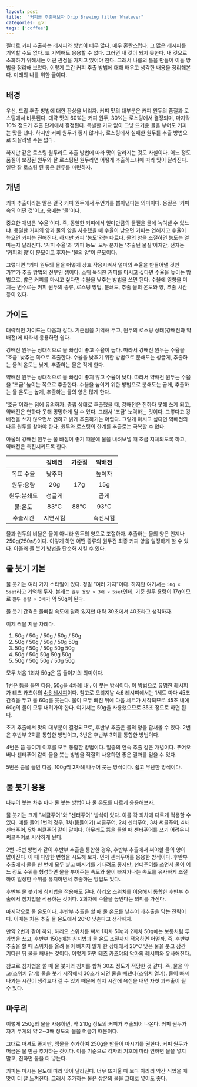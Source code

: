 ```yaml
---
layout: post
title:  "커피를 추출해보자 Drip Brewing filter Whatever"
categories: 잡기
tags: ['coffee']
---
```


필터로 커피 추출하는 레시피와 방법이 너무 많다. 매우 혼란스럽다. 그 많은 레시피를 기억할 수도 없다. 또 기억해도 응용할 수 없다. 그러면 내 것이 되지 못한다. 내 것으로 소화하기 위해서는 어떤 관점을 가지고 있어야 한다. 그래서 나름의 틀을 만들어 이들 방법을 정리해 보았다. 이렇게 그간 커피 추출 방법에 대해 배우고 생각한 내용을 정리해본다. 미래의 나를 위한 글이다.

## 배경

우선, 드립 추출 방법에 대한 환상을 버리자. 커피 맛의 대부분은 커피 원두의 품질과 로스팅에서 비롯된다. 대략 맛의 60%는 커피 원두, 30%는 로스팅에서 결정되며, 마지막 10% 정도가 추출 단계에서 결정된다. 특별한 기교 없이 그냥 뜨거운 물을 부어도 커피는 맛을 낸다. 하지만 커피 원두가 좋지 않거나, 로스팅에서 실패한 원두를 추출 방법으로 되살려낼 수는 없다.

하지만 같은 로스팅 원두라도 추출 방법에 따라 맛이 달라지는 것도 사실이다. 어느 정도 품질이 보장된 원두와 잘 로스팅된 원두라면 어떻게 추출하느냐에 따라 맛이 달라진다. 일단 잘 로스팅 된 좋은 원두를 마련하자.

## 개념

커피 추출이라는 말은 결국 커피 원두에서 무언가를 뽑아낸다는 의미이다. 용질은 '커피 속의 어떤 것'이고, 용매는 '물'이다.

중요한 개념은 '수율'이다. 즉, 동일한 커피에서 얼마만큼의 물질을 물에 녹여낼 수 있느냐. 동일한 커피의 양과 물의 양을 사용했을 때 수율이 낮으면 커피는 연해지고 수율이 높으면 커피는 진해진다. 하지만 커피 '농도'와는 다르다. 물의 양을 조절하면 농도는 얼마든지 달라진다. '커피 수율'과 '커피 농도' 모두 분자는 '추출된 물질'이지만, 전자는 '커피의 양'이 분모이고 후자는 '물의 양'이 분모이다.

그렇다면 "커피 원두와 물을 어떻게 상호 작용시켜서 얼마의 수율을 만들어낼 것인가?"가 추출 방법의 전부인 셈이다. 소위 묵직한 커피를 마시고 싶다면 수율을 높이는 방법으로, 밝은 커피를 마시고 싶다면 수율을 낮추는 방법을 쓰면 된다. 수율에 영향을 미치는 변수로는 커피 원두의 종류, 로스팅 방법, 분쇄도, 추출 물의 온도와 양, 추출 시간 등이 있다.

## 가이드

대략적인 가이드는 다음과 같다. 기준점을 기억해 두고, 원두의 로스팅 상태(강배전과 약배전)에 따라서 응용하면 쉽다.

강배전 원두는 상대적으로 물 빠짐이 좋고 수율이 높다. 따라서 강배전 원두는 수율을 '조금' 낮추는 쪽으로 추출한다. 수율을 낮추기 위한 방법으로 분쇄도는 성글게, 추출하는 물의 온도는 낮게, 추출하는 물은 적게 한다.

약배전 원두는 상대적으로 물 빠짐이 좋지 않고 수율이 낮다. 따라서 약배전 원두는 수율을 '조금' 높이는 쪽으로 추출한다. 수율을 높이기 위한 방법으로 분쇄도는 곱게, 추출하는 물 온도는 높게, 추출하는 물의 양은 많게 한다.

'조금'이라는 점에 유의하자. 중립 상태로 추출했을 때, 강배전은 진하다 못해 쓰게 되고, 약배전은 연하다 못해 밍밍하게 될 수 있다. 그래서 '조금' 노력하는 것이다. 그렇다고 강배전을 쓰지 않으면서 연하고 밝게 추출하기는 어렵다. 그렇게 마시고 싶다면 약배전의 다른 원두를 찾아야 한다. 원두와 로스팅의 한계를 추출로는 극복할 수 없다. 

아울러 강배전 원두는 물 빠짐이 좋기 때문에 물을 내려보낼 때 조금 지체되도록 하고, 약배전은 촉진시키도록 한다.

|           | 강배전  |   기준점  |  약배전  |
|:---------:|:------:|:--------:|:-------:|
| 목표 수율  | 낮추자  |          |  높이자  |
| 원두:용량  | 20g    | 17g      | 15g  |
| 원두:분쇄도 | 성글게  |          | 곱게  |
| 물:온도    | 83℃   |  88℃    | 93℃  |
| 추출시간    | 지연시킴  |       | 촉진시킴  |

물과 원두의 비율은 물이 아니라 원두의 양으로 조절하자. 추출하는 물의 양은 언제나 250g(250㎖)이다. 이렇게 하면 어떤 종류의 원두건 최종 커피 양을 일정하게 할 수 있다. 아울러 물 붓기 방법을 단순화 시킬 수 있다.

## 물 붓기 기본

물 붓기는 여러 가지 스타일이 있다. 정말 "여러 가지"이다. 하지만 여기서는 `50g × 5set`라고 기억해 두자. 본래는 `원두 용량 × 3배 × 5set`인데, 기준 원두 용량이 17g이므로 `원두 용량 × 3배`가 약 50g이 된다.

물 붓기 간격은 물빠짐 속도에 달려 있지만 대략 30초에서 40초라고 생각하자.

이제 짝을 지을 차례다.

1. 50g / 50g / 50g / 50g / 50g
2. 50g / 50g / 50g / 50g 50g
3. 50g / 50g / 50g 50g 50g
4. 50g / 50g 50g 50g 50g
5. 50g / 50g 50g / 50g 50g

모두 처음 1회차 50g은 뜸 들이기의 의미이다. 


1번은 뜸을 들인 다음, 50g을 4차례 나누어 붓는 방식이다. 이 방법으로 유명한 레시피가 테츠 카츠야의 [4:6 레시피](https://youtu.be/ewqza63GXh0?si=yY8g-2qSL5binwzi)이다. 참고로 오리지날 4:6 레시피에서는 1세트 마다 45초 간격을 두고 물 60g를 붓는다. 물이 모두 빠진 뒤에 다음 세트가 시작되므로 45초 내에 60g의 물이 모두 내려가야 한다. 여기서는 50g을 사용했으므로 35초 정도로 하면 된다. 

초기 추출에서 맛의 대부분이 결정되므로, 후반부 추출은 물의 양을 합쳐볼 수 있다. 2번은 후반부 2회를 통합한 방법이고, 3번은 후반부 3회를 통합한 방법이다. 

4번은 뜸 등이기 이후를 모두 통합한 방법이다. 일종의 연속 추출 같은 개념이다. 푸어오버나 센터푸어 같이 물을 붓는 방법을 적절히 사용하면 좋은 결과를 얻을 수 있다. 

5번은 뜸을 들인 다음, 100g씩 2차례 나누어 붓는 방식이다. 쉽고 무난한 방식이다. 

## 물 붓기 응용

나누어 붓는 차수 마다 물 붓는 방법이나 물 온도를 다르게 응용해보자.

물 붓기는 크게 "써클푸어"와 "센터푸어" 방식이 있다. 이를 각 회차에 다르게 적용할 수 있다. 예를 들어 1번의 경우, 1차(뜸들이기) 써클푸어, 2차 센터푸어, 3차 써클푸어, 4차 센터푸어, 5차 써클푸어 같이 말이다. 아무래도 뜸을 들일 때 센터푸어를 쓰기 어려우니 써클푸어로 시작하게 된다.

2번∼5번 방법과 같이 후반부 추출을 통합한 경우, 후반부 추출에서 써야할 물의 양이 많아진다. 이 때 다양한 변형을 시도해 보자. 먼저 센터푸어를 응용한 방식이다. 후반부 추출에서 물을 한 번에 모두 넣고 빠지기를 기다려도 좋지만, 선터푸어를 쓰면서 물이 어느 정도 수위를 형성하면 물을 부어주는 속도와 물이 빠져가나는 속도를 유사하게 조절하여 일정한 수위를 유지하면서 추출하는 방법도 있다. 

후반부 물 붓기에 침지법을 적용해도 된다. 하리오 스위치를 이용해서 통합한 후반부 추출에서 침지법을 적용하는 것이다. 2회차에 수율을 높인다는 의미를 가진다. 

마지막으로 물 온도이다. 후반부 추출을 할 때 물 온도를 낮추어 과추출을 막는 전략이다. 이때는 처음 추출 물 온도에서 20℃ 낮춘다고 생각하자. 

만약 2번과 같이 하되, 하리오 스위치를 써서 1회차 50g과 2회차 50g에는 보통처럼 투과법을 쓰고, 후반부 150g에는 침지법과 물 온도 조절까지 적용하면 어떨까. 즉, 후반부 추출을 할 때 스위치를 올려 물이 빠지지 않게 한 상태에서 20℃ 낮은 물을 붓고 잠깐 기다린 뒤 물을 빼내는 것이다. 이렇게 하면 테츠 카츠야의 [악마의 레시피](https://youtu.be/2FLaauF8rGQ?si=Ngbg62QSy8IUFXSf)와 유사해진다.

참고로 침지법을 쓸 때 물 붓기와 침지를 합쳐 30초 정도가 적당한 것 같다. 즉, 물을 막고(스위치 닫기) 물을 붓기 시작해서 30초가 되면 물을 빼낸다(스위치 열기). 물이 빠져나가는 시간이 생각보다 길 수 있기 때문에 침지 시간에 욕심을 내면 자칫 과추출이 될 수 있다.

## 마무리

이렇게 250g의 물을 사용하면, 약 210g 정도의 커피가 추출되어 나온다. 커피 원두가 자기 무게의 약 2∼3배 정도의 물을 머금기 때문이다.

그대로 마셔도 좋지만, 맹물을 추가하여 250g을 만들어 마시기를 권한다. 커피 원두가 머금은 물 만큼 추가하는 것이다. 이를 기준으로 각자의 기호에 따라 연하면 물을 넣지 말고, 진하면 물을 더 넣는다.

커피는 마시는 온도에 따라 맛이 달라진다. 너무 뜨거울 때 보다 차라리 약간 식었을 때 맛이 더 잘 느껴진다. 그래서 추가하는 물은 상온의 물을 그대로 넣어도 좋다.
